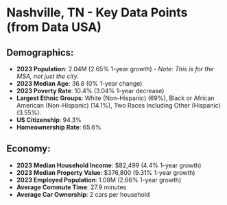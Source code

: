 # Nashville, TN - Key Data Points (from Data USA)

## Demographics:
- **2023 Population**: 2.04M (2.65% 1-year growth) - *Note: This is for the MSA, not just the city.*
- **2023 Median Age**: 36.8 (0% 1-year change)
- **2023 Poverty Rate**: 10.4% (3.04% 1-year decrease)
- **Largest Ethnic Groups**: White (Non-Hispanic) (69%), Black or African American (Non-Hispanic) (14.1%), Two Races Including Other (Hispanic) (3.55%).
- **US Citizenship**: 94.3%
- **Homeownership Rate**: 65.6%

## Economy:
- **2023 Median Household Income**: $82,499 (4.4% 1-year growth)
- **2023 Median Property Value**: $376,800 (9.31% 1-year growth)
- **2023 Employed Population**: 1.08M (2.66% 1-year growth)
- **Average Commute Time**: 27.9 minutes
- **Average Car Ownership**: 2 cars per household


